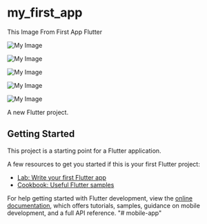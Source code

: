 # my_first_app

This Image From First App Flutter

![My Image](app_images/Screenshot_20250910_181706.jpg)

![My Image](app_images/Screenshot_20250910_182027.jpg)

![My Image](app_images/Screenshot_20250910_182032.jpg)

![My Image](app_images/Screenshot_20250910_182046.jpg)

![My Image](app_images/Screenshot_20250910_182056.jpg)


A new Flutter project.

## Getting Started

This project is a starting point for a Flutter application.

A few resources to get you started if this is your first Flutter project:

- [Lab: Write your first Flutter app](https://docs.flutter.dev/get-started/codelab)
- [Cookbook: Useful Flutter samples](https://docs.flutter.dev/cookbook)

For help getting started with Flutter development, view the
[online documentation](https://docs.flutter.dev/), which offers tutorials,
samples, guidance on mobile development, and a full API reference.
"# mobile-app" 
